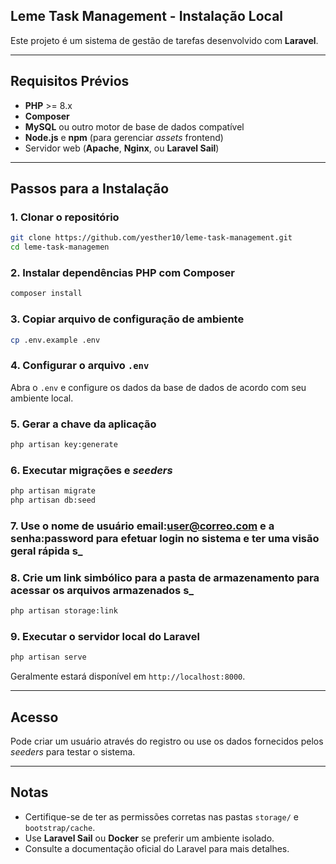 ## Leme Task Management - Instalação Local

Este projeto é um sistema de gestão de tarefas desenvolvido com **Laravel**.

---

## Requisitos Prévios

-   **PHP** \>= 8.x
-   **Composer**
-   **MySQL** ou outro motor de base de dados compatível
-   **Node.js** e **npm** (para gerenciar _assets_ frontend)
-   Servidor web (**Apache**, **Nginx**, ou **Laravel Sail**)

---

## Passos para a Instalação

### 1\. Clonar o repositório

```bash
git clone https://github.com/yesther10/leme-task-management.git
cd leme-task-managemen
```

### 2\. Instalar dependências PHP com Composer

```bash
composer install
```

### 3\. Copiar arquivo de configuração de ambiente

```bash
cp .env.example .env
```

### 4\. Configurar o arquivo `.env`

Abra o `.env` e configure os dados da base de dados de acordo com seu ambiente local.

### 5\. Gerar a chave da aplicação

```bash
php artisan key:generate
```

### 6\. Executar migrações e _seeders_

```bash
php artisan migrate
php artisan db:seed
```

### 7\. Use o nome de usuário email:user@correo.com e a senha:password para efetuar login no sistema e ter uma visão geral rápida s\_

### 8\. Crie um link simbólico para a pasta de armazenamento para acessar os arquivos armazenados s\_

```bash
php artisan storage:link
```

### 9\. Executar o servidor local do Laravel

```bash
php artisan serve
```

Geralmente estará disponível em `http://localhost:8000`.

---

## Acesso

Pode criar um usuário através do registro ou use os dados fornecidos pelos _seeders_ para testar o sistema.

---

## Notas

-   Certifique-se de ter as permissões corretas nas pastas `storage/` e `bootstrap/cache`.
-   Use **Laravel Sail** ou **Docker** se preferir um ambiente isolado.
-   Consulte a documentação oficial do Laravel para mais detalhes.
